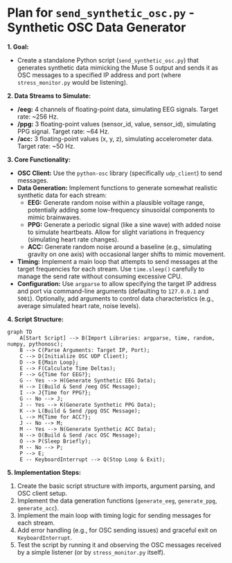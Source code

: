 # Plan for `send_synthetic_osc.py` - Synthetic OSC Data Generator

**1. Goal:**

*   Create a standalone Python script (`send_synthetic_osc.py`) that generates synthetic data mimicking the Muse S output and sends it as OSC messages to a specified IP address and port (where `stress_monitor.py` would be listening).

**2. Data Streams to Simulate:**

*   **/eeg:** 4 channels of floating-point data, simulating EEG signals. Target rate: ~256 Hz.
*   **/ppg:** 3 floating-point values (sensor\_id, value, sensor\_id), simulating PPG signal. Target rate: ~64 Hz.
*   **/acc:** 3 floating-point values (x, y, z), simulating accelerometer data. Target rate: ~50 Hz.

**3. Core Functionality:**

*   **OSC Client:** Use the `python-osc` library (specifically `udp_client`) to send messages.
*   **Data Generation:** Implement functions to generate somewhat realistic synthetic data for each stream:
    *   **EEG:** Generate random noise within a plausible voltage range, potentially adding some low-frequency sinusoidal components to mimic brainwaves.
    *   **PPG:** Generate a periodic signal (like a sine wave) with added noise to simulate heartbeats. Allow for slight variations in frequency (simulating heart rate changes).
    *   **ACC:** Generate random noise around a baseline (e.g., simulating gravity on one axis) with occasional larger shifts to mimic movement.
*   **Timing:** Implement a main loop that attempts to send messages at the target frequencies for each stream. Use `time.sleep()` carefully to manage the send rate without consuming excessive CPU.
*   **Configuration:** Use `argparse` to allow specifying the target IP address and port via command-line arguments (defaulting to `127.0.0.1` and `5001`). Optionally, add arguments to control data characteristics (e.g., average simulated heart rate, noise levels).

**4. Script Structure:**

```mermaid
graph TD
    A[Start Script] --> B(Import Libraries: argparse, time, random, numpy, pythonosc);
    B --> C(Parse Arguments: Target IP, Port);
    C --> D(Initialize OSC UDP Client);
    D --> E{Main Loop};
    E --> F(Calculate Time Deltas);
    F --> G{Time for EEG?};
    G -- Yes --> H(Generate Synthetic EEG Data);
    H --> I(Build & Send /eeg OSC Message);
    I --> J{Time for PPG?};
    G -- No --> J;
    J -- Yes --> K(Generate Synthetic PPG Data);
    K --> L(Build & Send /ppg OSC Message);
    L --> M{Time for ACC?};
    J -- No --> M;
    M -- Yes --> N(Generate Synthetic ACC Data);
    N --> O(Build & Send /acc OSC Message);
    O --> P(Sleep Briefly);
    M -- No --> P;
    P --> E;
    E -- KeyboardInterrupt --> Q(Stop Loop & Exit);
```

**5. Implementation Steps:**

1.  Create the basic script structure with imports, argument parsing, and OSC client setup.
2.  Implement the data generation functions (`generate_eeg`, `generate_ppg`, `generate_acc`).
3.  Implement the main loop with timing logic for sending messages for each stream.
4.  Add error handling (e.g., for OSC sending issues) and graceful exit on `KeyboardInterrupt`.
5.  Test the script by running it and observing the OSC messages received by a simple listener (or by `stress_monitor.py` itself).